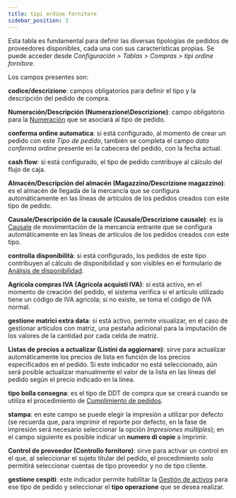 ```yaml
---
title: tipi ordine fornitore
sidebar_position: 3
---
```


Esta tabla es fundamental para definir las diversas tipologías de pedidos de proveedores disponibles, cada una con sus características propias. Se puede acceder desde *Configuración > Tablas > Compras > tipi ordine fornitore*.  

Los campos presentes son:  

**codice/descrizione**: campos obligatorios para definir el tipo y la descripción del pedido de compra.  

**Numeración/Descripción (Numerazione\Descrizione)**: campo obligatorio para la [Numeración](/docs/configurations/tables/fluentis-numerations) que se asociará al tipo de pedido.  

**conferma ordine automatica**: si está configurado, al momento de crear un pedido con este *Tipo de pedido*, también se completa el campo *data conferma ordine* presente en la cabecera del pedido, con la fecha actual.  

**cash flow**: si está configurado, el tipo de pedido contribuye al cálculo del flujo de caja.  

**Almacén/Descripción del almacén (Magazzino/Descrizione magazzino)**: es el almacén de llegada de la mercancía que se configura automáticamente en las líneas de artículos de los pedidos creados con este tipo de pedido.  

**Causale/Descripción de la causale (Causale/Descrizione causale)**: es la [Causale](/docs/configurations/tables/logistics/warehouse-templates) de movimentación de la mercancía entrante que se configura automáticamente en las líneas de artículos de los pedidos creados con este tipo.  

**controlla disponibilità**: si está configurado, los pedidos de este tipo contribuyen al cálculo de disponibilidad y son visibles en el formulario de [Análisis de disponibilidad](/docs/erp-home/registers/items/availability-analysis).  

**Agrícola compras IVA (Agricola acquisti IVA)**: si está activo, en el momento de creación del pedido, el sistema verifica si el artículo utilizado tiene un código de IVA agrícola; si no existe, se toma el código de IVA normal.  

**gestione matrici extra data**: si está activo, permite visualizar, en el caso de gestionar artículos con matriz, una pestaña adicional para la imputación de los valores de la cantidad por cada celda de matriz.  

**Listas de precios a actualizar (Listini da aggiornare)**: sirve para actualizar automáticamente los precios de lista en función de los precios especificados en el pedido. Si este indicador no está seleccionado, aún será posible actualizar manualmente el valor de la lista en las líneas del pedido según el precio indicado en la línea.  

**tipo bolla consegna**: es el tipo de DDT de compra que se creará cuando se utiliza el procedimiento de [Cumplimiento de pedidos](/docs/purchase/purchase-delivery-note/procedures/create-delivery-notes-from-orders).  

**stampa**: en este campo se puede elegir la impresión a utilizar por defecto (se recuerda que, para imprimir el reporte por defecto, en la fase de impresión será necesario seleccionar la opción *Impresiones múltiples*); en el campo siguiente es posible indicar un **numero di copie** a imprimir.  

**Control de proveedor (Controllo fornitore)**: sirve para activar un control en el que, al seleccionar el sujeto titular del pedido, el procedimiento solo permitirá seleccionar cuentas de tipo proveedor y no de tipo cliente.  

**gestione cespiti**: este indicador permite habilitar la [Gestión de activos](/docs/finance-area/fixed-assets/general-overview) para ese tipo de pedido y seleccionar el **tipo operazione** que se desea realizar.